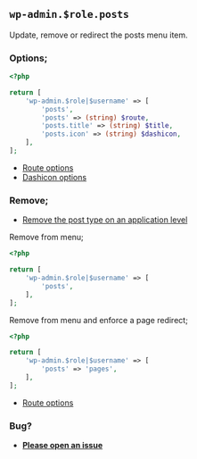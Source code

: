 ## `wp-admin.$role.posts`

Update, remove or redirect the posts menu item.

### Options;

```php
<?php

return [
	'wp-admin.$role|$username' => [
		'posts',
		'posts' => (string) $route,
		'posts.title' => (string) $title,
		'posts.icon' => (string) $dashicon,
	],
];
```

- [Route options](../route-options.md)
- [Dashicon options](https://developer.wordpress.org/resource/dashicons/#editor-customchar)

### Remove;

- [Remove the post type on an application level](../application/posttype)

Remove from menu;

```php
<?php

return [
	'wp-admin.$role|$username' => [
		'posts',
	],
];
```

Remove from menu and enforce a page redirect;

```php
<?php

return [
	'wp-admin.$role|$username' => [
		'posts' => 'pages',
	],
];
```

- [Route options](../route-options.md)

### Bug?

- **[Please open an issue](https://github.com/darrenjacoby/intervention/issues/new?title=[wp-admin.posts]&labels=bug&assignees=darrenjacoby)**
